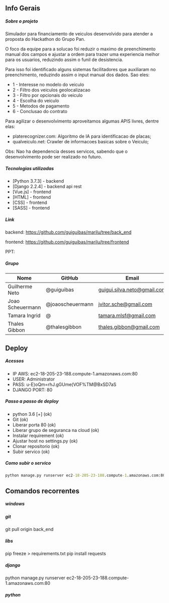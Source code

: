 ## Info Gerais

##### Sobre o projeto
Simulador para financiamento de veiculos desenvolvido para atender a proposta do Hackathon do Grupo Pan.

O foco da equipe para a solucao foi reduzir o maximo de preenchimento manual dos campos e ajustar a ordem para trazer uma experiencia melhor para os usuarios, reduzindo assim o funil de desistencia.

Para isso foi identificado alguns sistemas facilitadores que auxiliaram no preenchimento, reduzindo assim o input manual dos dados. Sao eles:
* 1 - Interesse no modelo do veiculo
* 2 - Filtro dos veiculos geolocalizacao
* 3 - Filtro por opcionais do veiculo
* 4 - Escolha do veiculo
* 5 - Metodos de pagamento
* 6 - Conclusao do contrato

Para agilizar o desenvolvimento aproveitamos algumas APIS livres, dentre elas:
* platerecognizer.com: Algoritmo de IA para identificacao de placas;
* qualveiculo.net: Crawler de informacoes basicas sobre o Veiculo;

Obs: Nao ha dependencia desses servicos, sabendo que o desenvolvimento pode ser realizado no futuro.

##### Tecnologias utilizadas
* [Python 3.7.3] - backend 
* [Django 2.2.4] - backend api rest
* [Vue.js] - frontend
* [HTML] - frontend
* [CSS] - frontend
* [SASS] - frontend


##### Link
backend: https://github.com/guiguibas/marilu/tree/back_end

frontend: https://github.com/guiguibas/marilu/tree/frontend

PPT: 


##### Grupo
| Nome | GitHub | Email 
|---|---|---|
| Guilherme Neto |  @guiguibas | guigui.silva.neto@gmail.com |
| Joao Scheuermann  | @joaoscheuermann  | jvitor.sche@gmail.com |
| Tamara Ingrid | @ | tamara.mlsf@gmail.com |
| Thales Gibbon | @thalesgibbon | thales.gibbon@gmail.com |


## Deploy

##### Acessos
* IP AWS: ec2-18-205-23-188.compute-1.amazonaws.com:80
* USER: Administrator
* PASS: u-E)oQm=rhJ.gGUme(VOF%TM@BxSD7aS
* DJANGO PORT: 80

##### Passo a passo de deploy
* python 3.6 [+] (ok)
* Git (ok)
* Liberar porta 80 (ok)
* Liberar grupo de seguranca na cloud (ok)
* Instalar requirement (ok)
* Ajustar host no settings.py (ok)
* Clonar repositorio (ok)
* Subir servico (ok)

##### Como subir o servico
```cmd
python manage.py runserver ec2-18-205-23-188.compute-1.amazonaws.com:80
```

## Comandos recorrentes

##### windows

##### git
git pull origin back_end

##### libs
pip freeze > requirements.txt
pip install requests

##### django
python manage.py runserver ec2-18-205-23-188.compute-1.amazonaws.com:80

##### python